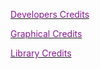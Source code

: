 <!DOCTYPE html>
<html>
<body>

<u><a style="color: #82198c;" title="Toggle Developer Credits" onclick="toggleDevelopers()">Developers Credits</a></u>
<br>

<ul id="developersList" style="display: none;">
    <li>
        <div>Daniel (DRHales)</div>
    </li>
</ul>

<u><a style="color: #82198c;" title="Toggle Graphical Credits" onclick="toggleGraphics()">Graphical Credits</a></u>
<br>

<ul id="graphicsList" style="display: none;">
    <li>
        <div>General Icons at <a href="https://www.google.com/" title="Google">Google</a></div>
    </li>
    <li>
        <div>General Icons at <a href="https://www.flaticon.com/" title="Flat Icon">Flat Icon</a></div>
    </li>
    <li>
        <div>Tab Icons at <a href="https://github.com/teambox/Free-file-icons" title="Free-file-icons">teambox</a></div>
    </li>
    <li></li>
    <li>
        <div>Icons made by <a href="http://www.flaticon.com/authors/madebyoliver" title="Madebyoliver">Madebyoliver</a>
            from <a href="http://www.flaticon.com" title="Flaticon">www.flaticon.com</a> is licensed by <a
                    href="http://creativecommons.org/licenses/by/3.0/" title="Creative Commons BY 3.0" target="_blank">CC
                3.0 BY</a></div>
    </li>
    <li>
        <div>Icons made by <a href="http://www.flaticon.com/authors/creaticca-creative-agency"
                              title="Creaticca Creative Agency">Creaticca Creative Agency</a> from <a
                href="http://www.flaticon.com" title="Flaticon">www.flaticon.com</a> is licensed by <a
                href="http://creativecommons.org/licenses/by/3.0/" title="Creative Commons BY 3.0" target="_blank">CC
            3.0 BY</a></div>
    </li>
    <li>
        <div>Icons made by <a href="http://www.flaticon.com/authors/pixel-perfect" title="Pixel perfect">Pixel
            perfect</a> from <a href="http://www.flaticon.com" title="Flaticon">www.flaticon.com</a> is licensed by <a
                href="http://creativecommons.org/licenses/by/3.0/" title="Creative Commons BY 3.0" target="_blank">CC
            3.0 BY</a></div>
    </li>
    <li>
        <div>Icons made by <a href="http://www.flaticon.com/authors/prosymbols" title="Prosymbols">Prosymbols</a> from
            <a href="http://www.flaticon.com" title="Flaticon">www.flaticon.com</a> is licensed by <a
                    href="http://creativecommons.org/licenses/by/3.0/" title="Creative Commons BY 3.0" target="_blank">CC
                3.0 BY</a></div>
    </li>
</ul>

<u><a style="color: #82198c;" title="Toggle Library Credits" onclick="toggleLibraries()">Library Credits</a></u>
<br>

<ul id="libraryList" style="display: none;">
    <li>
        <div>Developers of GSON</div>
    </li>
    <li>
        <div>Developers of Substance</div>
    </li>
</ul>

<script language="JavaScript">

    toggleDevelopers = function () {
        toggle("developersList");
    };

    toggleGraphics = function () {
        toggle("graphicsList");
    };

    toggleLibraries = function () {
        toggle("libraryList");
    };

    toggle = function (element) {
        var x = document.getElementById(element);
        if (x.style.display === 'none') {
            x.style.display = 'block';
        } else {
            x.style.display = 'none';
        }
    };

</script>

</body>
</html>